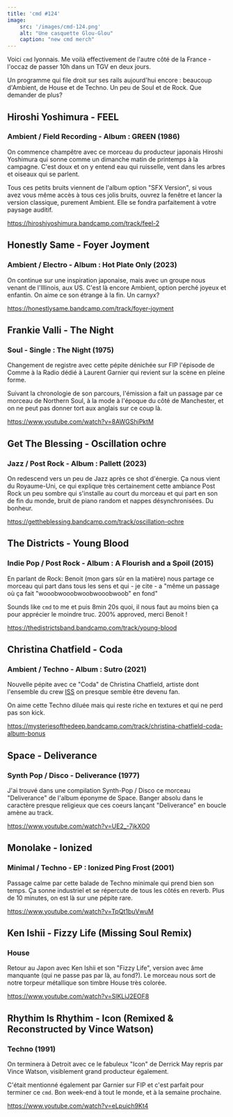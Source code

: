 ```yaml
---
title: 'cmd #124'
image:
    src: '/images/cmd-124.png'
    alt: "Une casquette Glou-Glou"
    caption: "new cmd merch"
---
```


Voici `cmd` lyonnais. Me voilà effectivement de l'autre côté de la France - l'occaz de passer 10h dans un TGV en deux jours.

Un programme qui file droit sur ses rails aujourd'hui encore : beaucoup d'Ambient, de House et de Techno. Un peu de Soul et de Rock. Que demander de plus?


## Hiroshi Yoshimura - FEEL 
### Ambient / Field Recording - Album : GREEN (1986)

On commence champêtre avec ce morceau du producteur japonais Hiroshi Yoshimura qui sonne comme un dimanche matin de printemps à la campagne. C'est doux et on y entend eau qui ruisselle, vent dans les arbres et oiseaux qui se parlent. 

Tous ces petits bruits viennent de l'album option "SFX Version", si vous avez vous même accès à tous ces jolis bruits, ouvrez la fenêtre et lancer la version classique, purement Ambient. Elle se fondra parfaitement à votre paysage auditif.

https://hiroshiyoshimura.bandcamp.com/track/feel-2

## Honestly Same - Foyer Joyment 
### Ambient / Electro - Album : Hot Plate Only (2023)

On continue sur une inspiration japonaise, mais avec un groupe nous venant de l'Illinois, aux US. C'est là encore Ambient, option perché joyeux et enfantin. On aime ce son étrange à la fin. Un carnyx?

https://honestlysame.bandcamp.com/track/foyer-joyment

## Frankie Valli - The Night 
### Soul - Single : The Night (1975)

Changement de registre avec cette pépite dénichée sur FIP l'épisode de Comme à la Radio dédié à Laurent Garnier qui revient sur la scène en pleine forme. 

Suivant la chronologie de son parcours, l'émission a fait un passage par ce morceau de Northern Soul, à la mode à l'époque du côté de Manchester, et on ne peut pas donner tort aux anglais sur ce coup là.

https://www.youtube.com/watch?v=8AWGShjPktM


## Get The Blessing - Oscillation ochre 
### Jazz / Post Rock - Album : Pallett (2023)

On redescend vers un peu de Jazz après ce shot d'énergie. Ça nous vient du Royaume-Uni, ce qui explique très certainement cette ambiance Post Rock un peu sombre qui s'installe au court du morceau et qui part en son de fin du monde, bruit de piano random et nappes désynchronisées. Du bonheur.

https://gettheblessing.bandcamp.com/track/oscillation-ochre

## The Districts - Young Blood 
### Indie Pop / Post Rock - Album : A Flourish and a Spoil (2015)

En parlant de Rock: Benoit (mon gars sûr en la matière) nous partage ce morceau qui part dans tous les sens et qui - je cite - a "même un passage où ça fait "wooobwooobwoobwooobwoob" en fond"

Sounds like `cmd` to me et puis 8min 20s quoi, il nous faut au moins bien ça pour apprécier le moindre truc. 200% approved, merci Benoit !

https://thedistrictsband.bandcamp.com/track/young-blood

## Christina Chatfield - Coda 
### Ambient / Techno - Album : Sutro (2021)

Nouvelle pépite avec ce "Coda" de Christina Chatfield, artiste dont l'ensemble du crew [ISS](https://www.prun.net/emission/8MNV-iss) on presque semble être devenu fan.

On aime cette Techno diluée mais qui reste riche en textures et qui ne perd pas son kick.

https://mysteriesofthedeep.bandcamp.com/track/christina-chatfield-coda-album-bonus

## Space - Deliverance 
### Synth Pop / Disco - Deliverance (1977)

J'ai trouvé dans une compilation Synth-Pop / Disco ce morceau "Deliverance" de l'album éponyme de Space. Banger absolu dans le caractère presque religieux que ces coeurs lançant "Deliverance" en boucle amène au track. 

https://www.youtube.com/watch?v=UE2_-7jkXO0

## Monolake - Ionized
### Minimal / Techno - EP : Ionized Ping Frost (2001)

Passage calme par cette balade de Techno minimale qui prend bien son temps. Ça sonne industriel et se répercute de tous les côtés en reverb. Plus de 10 minutes, on est là sur une pépite rare.

https://www.youtube.com/watch?v=TpQt1buVwuM

## Ken Ishii - Fizzy Life (Missing Soul Remix) 
### House

Retour au Japon avec Ken Ishii et son "Fizzy Life", version avec âme manquante (qui ne passe pas par là, au fond?). Le morceau nous sort de notre torpeur métallique son timbre House très colorée.

https://www.youtube.com/watch?v=SlKLiJ2EOF8

## Rhythim Is Rhythim -  Icon (Remixed & Reconstructed by Vince Watson) 
### Techno (1991)

On terminera à Detroit avec ce le fabuleux "Icon" de Derrick May repris par Vince Watson, visiblement grand producteur également. 

C'était mentionné également par Garnier sur FIP et c'est parfait pour terminer ce `cmd`. Bon week-end à tout le monde, et à la semaine prochaine.

https://www.youtube.com/watch?v=eLpuich9Kt4
